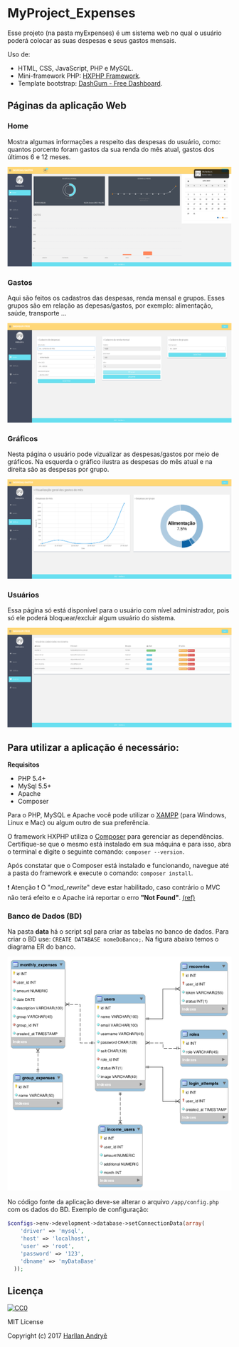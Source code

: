 # MyProject_Expenses

Esse projeto (na pasta myExpenses) é um sistema web no qual o usuário poderá colocar as suas despesas e seus gastos mensais.

Uso de: 
* HTML, CSS, JavaScript, PHP e MySQL.
* Mini-framework PHP: [HXPHP Framework](http://www.hxphp.com.br/).
* Template bootstrap: [DashGum - Free Dashboard](http://blacktie.co/2014/07/dashgum-free-dashboard/).

## Páginas da aplicação Web

### Home

Mostra algumas informações a respeito das despesas do usuário, como: quantos porcento foram gastos da sua renda do mês atual, gastos dos últimos 6 e 12 meses.

![Página inicial](images/home.png)

### Gastos

Aqui são feitos os cadastros das despesas, renda mensal e grupos. Esses grupos são em relação as depesas/gastos, por exemplo: alimentação, saúde, transporte ...

![Página para cadastrar as despesas e gastos](images/gastos.png)

### Gráficos

Nesta página o usuário pode vizualizar as despesas/gastos por meio de gráficos. Na esquerda o gráfico ilustra as despesas do mês atual e na direita são as despesas por grupo.

![Página com gráficos](images/graficos.png)

### Usuários

Essa página só está disponível para o usuário com nível administrador, pois só ele poderá bloquear/excluir algum usuário do sistema.

![Página com os usuários do sistema](images/usuarios.png)


## Para utilizar a aplicação é necessário:

**Requisitos**
- PHP 5.4+
- MySql 5.5+
- Apache
- Composer

Para o PHP, MySQL e Apache você pode utilizar o [XAMPP](https://www.apachefriends.org/download.html) (para Windows, Linux e Mac) ou algum outro de sua preferência.

O framework HXPHP utiliza o [Composer](https://getcomposer.org/download) para gerenciar as dependências. Certifique-se que o mesmo está instalado em sua máquina e para isso, abra o terminal e digite o seguinte comando: `composer --version`.

Após constatar que o Composer está instalado e funcionando, navegue até a pasta do framework e execute o comando: `composer install`.

:heavy_exclamation_mark: Atenção :heavy_exclamation_mark: O "*mod_rewrite*" deve estar habilitado, caso contrário o MVC não terá efeito e o Apache irá reportar o erro **"Not Found"**. [(ref)](https://github.com/brunosantoshx/hxphp-docs/blob/master/01-essential-information.md)


### Banco de Dados (BD)

Na pasta **data** há o script sql para criar as tabelas no banco de dados. Para criar o BD use: `CREATE DATABASE nomeDoBanco;`.
Na figura abaixo temos o diagrama ER do banco.

![Diagrama entidade-relacionamento do banco de dados](images/database_diagram.png)

No código fonte da aplicação deve-se alterar o arquivo `/app/config.php` com os dados do BD. Exemplo de configuração:

```php
$configs->env->development->database->setConnectionData(array(
    'driver' => 'mysql',
    'host' => 'localhost',
    'user' => 'root',
    'password' => '123',
    'dbname' => 'myDataBase'
  ));
```

## Licença

[![CC0](https://i.creativecommons.org/l/by-nc-sa/4.0/88x31.png)](https://creativecommons.org/licenses/by-nc-sa/4.0/)

MIT License

Copyright (c) 2017 [Harllan Andryê](https://github.com/HarllanAndrye)

